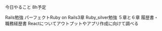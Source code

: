 今日やること 8h予定

Rails勉強 パーフェクトRuby on Rails3章
Ruby_silver勉強 ５章と６章
履歴書・職務経歴書
Reactについてアウトプットやアプリ作成に向けて調べる
